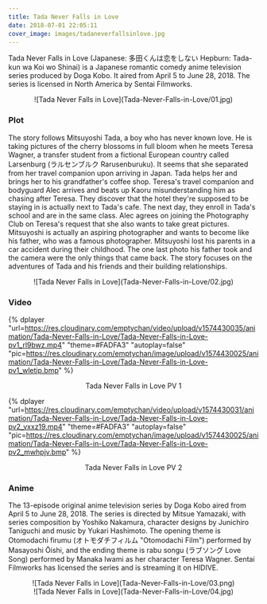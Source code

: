 ```yaml
---
title: Tada Never Falls in Love
date: 2018-07-01 22:05:11
cover_image: images/tadaneverfallsinlove.jpg
---
```

Tada Never Falls in Love (Japanese: 多田くんは恋をしない Hepburn: Tada-kun wa Koi wo Shinai) is a Japanese romantic comedy anime television series produced by Doga Kobo. It aired from April 5 to June 28, 2018. The series is licensed in North America by Sentai Filmworks.

<center>![Tada Never Falls in Love](Tada-Never-Falls-in-Love/01.jpg)</center>

### Plot
The story follows Mitsuyoshi Tada, a boy who has never known love. He is taking pictures of the cherry blossoms in full bloom when he meets Teresa Wagner, a transfer student from a fictional European country called Larsenburg (ラルセンブルク Rarusenburuku). It seems that she separated from her travel companion upon arriving in Japan. Tada helps her and brings her to his grandfather's coffee shop. Teresa's travel companion and bodyguard Alec arrives and beats up Kaoru misunderstanding him as chasing after Teresa. They discover that the hotel they're supposed to be staying in is actually next to Tada's cafe. The next day, they enroll in Tada's school and are in the same class. Alec agrees on joining the Photography Club on Teresa's request that she also wants to take great pictures. Mitsuyoshi is actually an aspiring photographer and wants to become like his father, who was a famous photographer. Mitsuyoshi lost his parents in a car accident during their childhood. The one last photo his father took and the camera were the only things that came back. The story focuses on the adventures of Tada and his friends and their building relationships.

<center>![Tada Never Falls in Love](Tada-Never-Falls-in-Love/02.jpg)</center>

### Video
{% dplayer "url=https://res.cloudinary.com/emptychan/video/upload/v1574430035/animation/Tada-Never-Falls-in-Love/Tada-Never-Falls-in-Love-pv1_rl9bwz.mp4"  "theme=#FADFA3" "autoplay=false" "pic=https://res.cloudinary.com/emptychan/image/upload/v1574430025/animation/Tada-Never-Falls-in-Love/Tada-Never-Falls-in-Love-pv1_wletip.bmp" %}
<center>Tada Never Falls in Love PV 1</center>

{% dplayer "url=https://res.cloudinary.com/emptychan/video/upload/v1574430031/animation/Tada-Never-Falls-in-Love/Tada-Never-Falls-in-Love-pv2_vxxz19.mp4"  "theme=#FADFA3" "autoplay=false" "pic=https://res.cloudinary.com/emptychan/image/upload/v1574430025/animation/Tada-Never-Falls-in-Love/Tada-Never-Falls-in-Love-pv2_mwhpjv.bmp" %}
<center>Tada Never Falls in Love PV 2</center>

### Anime
The 13-episode original anime television series by Doga Kobo aired from April 5 to June 28, 2018. The series is directed by Mitsue Yamazaki, with series composition by Yoshiko Nakamura, character designs by Junichiro Taniguchi and music by Yukari Hashimoto. The opening theme is Otomodachi firumu (オトモダチフィルム "Otomodachi Film") performed by Masayoshi Ōishi, and the ending theme is rabu songu (ラブソング Love Song) performed by Manaka Iwami as her character Teresa Wagner. Sentai Filmworks has licensed the series and is streaming it on HIDIVE.

<center>![Tada Never Falls in Love](Tada-Never-Falls-in-Love/03.png)</center>

<center>![Tada Never Falls in Love](Tada-Never-Falls-in-Love/04.jpg)</center>
